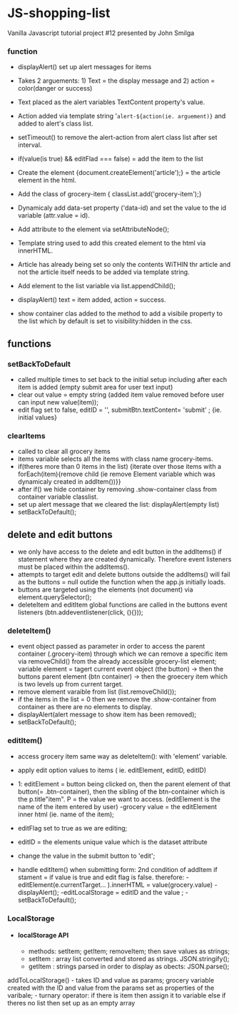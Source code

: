 # JS-shopping-list
Vanilla Javascript tutorial project #12 presented by John Smilga


### function
- displayAlert() set up alert messages for items
- Takes 2 arguements: 1) Text = the display message and 2) action = color(danger or success)
- Text placed as the alert variables TextContent property's value.
- Action added via template string '`alert-${action(ie. arguement)}` and added to alert's  class list.

- setTimeout() to remove the alert-action from alert class list after set interval.

- if(value(is true) && editFlad === false) = add the item to the list 
- Create the element {document.createElement('article');} = the article element in the html.
- Add the class of grocery-item { classList.add('grocery-item');}
- Dynamicaly add data-set property ('data-id) and set the value to the id variable (attr.value = id). 
- Add attribute to the element via setAttributeNode();
- Template string used to add this created element to the html via innerHTML.
- Article has already being set so only the contents WiTHIN thr article and not the article itself needs to be added via template string.
- Add element to the list variable via list.appendChild();
- displayAlert() text = item added, action = success.
- show container clas added to the method to add a visibile property to the list which by default is set to visibility:hidden in the css.

## functions 
### setBackToDefault 
- called multiple times to set back to the initial setup including after each item is added (empty submit area for user text input)
- clear out value = empty string (added item value removed before user can input new value(item));
- edit flag set to false, editID = '', submitBtn.textContent= 'submit' ; {ie. initial values}

### clearItems
- called to clear all grocery items
- items variable selects all the items with class name grocery-items. 
- if(theres more than 0 items in the list) {iterate over those items with a forEach(item){remove child (ie remove Element variable which was dynamicaly created in addItem())}}
- after if() we hide container by removing .show-container class from container variable classlist.
- set up alert message that we cleared the list: displayAlert(empty list)
- setBackToDefault();

## delete and edit buttons 
- we only have access to the delete and edit button in the addItems() if statement where they are created dynamically. Therefore event listeners must be placed within the addItems(). 
- attempts to target edit and delete buttons outside the addItems() will fail as the buttons = null outide the function when the app.js initially loads.
- buttons are targeted using the elements (not document) via element.querySelector();
- deleteItem and editItem global functions are called in the buttons event listeners (btn.addeventlistener(click, (){}));


### deleteItem()
- event object passed as parameter in order to access the parent container (.grocery-item) through which we can remove a specific item via removeChild() from the already accessible grocery-list element;
variable element = tagert current event object (the button) -> then the buttons parent element (btn container) -> then the groecery item which is two levels up from current target.
- remove element varaible from list (list.removeChild());
- if the items in the list = 0 then we remove the .show-container from container as there are no elements to display. 
- displayAlert(alert message to show item has been removed);
- setBackToDefault();

### editItem()
- access grocery item same way as deleteItem(): 
    with 'element' variable.
- apply edit option values to items ( ie. editElement, editID, editID)
- 1: editElement = button being clicked on, then the parent element of that button(= .btn-container), then the sibling of the btn-container which is the p.title"item". P = the value we want to access. (editElement is the name of the item entered by user)
-grocery value = the editElement inner html (ie. name of the item);
- editFlag set to true as we are editing;
- editID = the elements unique value which is the dataset attribute
- change the value in the submit button to 'edit';

- handle editItem() when submitting form:
    2nd condition of addItem if stament = if value is true and edit flag is false. therefore: 
    -editElement(e.currentTarget... ).innerHTML = value(grocery.value)
    -displayAlert();
    -editLocalStorage = editID and the value ;
    -setBackToDefault();

### LocalStorage
- #### localStorage API 
    - methods: setItem; getItem; removeItem; then save values as strings;
    - setItem : array list converted and stored as strings. JSON.stringify();
    - getItem : strings parsed in order to display as obects: JSON.parse();

addToLocalStorage() - takes ID and value as params;
    grocery variable created with the ID and value from the params set as properties of the varibale;
    - turnary operator: if there is item then assign it to variable else if theres no list then set up as an empty array
    